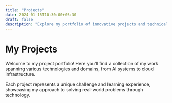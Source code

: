 ```yaml
---
title: "Projects"
date: 2024-01-15T10:30:00+05:30
draft: false
description: "Explore my portfolio of innovative projects and technical solutions"
---
```


# My Projects

Welcome to my project portfolio! Here you'll find a collection of my work spanning various technologies and domains, from AI systems to cloud infrastructure.

Each project represents a unique challenge and learning experience, showcasing my approach to solving real-world problems through technology.
